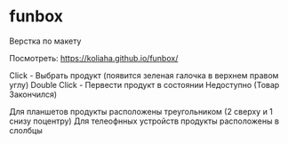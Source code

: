 # funbox
Верстка по макету

Посмотреть: https://koliaha.github.io/funbox/

Click - Выбрать продукт (появится зеленая галочка в верхнем правом углу)
Double Click - Первести продукт в состоянии Недоступно (Товар Закончился)


Для планшетов продукты расположены треугольником (2 сверху и 1 снизу поцентру)
Для телеофнных устройств продукты расположены в слолбцы
